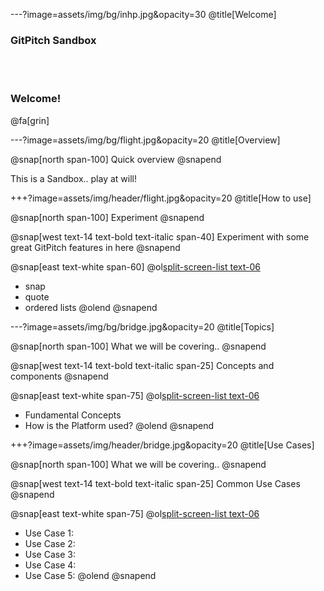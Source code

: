 ---?image=assets/img/bg/inhp.jpg&opacity=30
@title[Welcome]

### GitPitch Sandbox

<br><br>

### Welcome!

@fa[grin]



---?image=assets/img/bg/flight.jpg&opacity=20
@title[Overview]

@snap[north span-100]
Quick overview
@snapend

This is a Sandbox.. play at will!

+++?image=assets/img/header/flight.jpg&opacity=20
@title[How to use]

@snap[north span-100]
Experiment
@snapend

@snap[west text-14 text-bold text-italic span-40]
Experiment with some great GitPitch features in here
@snapend

@snap[east text-white span-60]
@ol[split-screen-list text-06](true)
- snap
- quote
- ordered lists
@olend
@snapend


---?image=assets/img/bg/bridge.jpg&opacity=20
@title[Topics]

@snap[north span-100]
What we will be covering..
@snapend

@snap[west text-14 text-bold text-italic span-25]
Concepts and components
@snapend

@snap[east text-white span-75]
@ol[split-screen-list text-06](true)
- Fundamental Concepts
- How is the Platform used?
@olend
@snapend

+++?image=assets/img/header/bridge.jpg&opacity=20
@title[Use Cases]

@snap[north span-100]
What we will be covering..
@snapend


@snap[west text-14 text-bold text-italic span-25]
Common Use Cases
@snapend

@snap[east text-white span-75]
@ol[split-screen-list text-06](true)
- Use Case 1: 
- Use Case 2: 
- Use Case 3: 
- Use Case 4: 
- Use Case 5: 
@olend
@snapend
